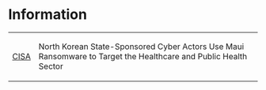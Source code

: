 # Information
<table>
  <tr>
    <td>
      <a href="https://www.cisa.gov/news-events/cybersecurity-advisories/aa22-187a">CISA</a>
    </td>
    <td>
      <p>North Korean State-Sponsored Cyber Actors Use Maui Ransomware to Target the Healthcare and Public Health Sector</p>
    </td>
  </tr>
</table>
